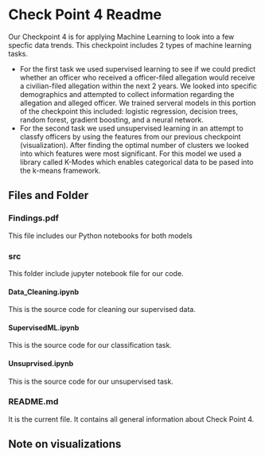 # Check Point 4 Readme

Our Checkpoint 4 is for applying Machine Learning to look into a few specfic data trends. This checkpoint includes 2 types of machine learning tasks. 

- For the first task we used supervised learning to see if we could predict whether an officer who received a officer-filed allegation would receive a civilian-filed allegation within the next 2 years. We looked into specific demographics and attempted to collect information regarding the allegation and alleged officer. We trained serveral models in this portion of the checkpoint this included: logistic regression, decision trees, random forest, gradient boosting, and a neural network. 
- For the second task we used unsupervised learning in an attempt to classfy officers by using the features from our previous checkpoint (visualization). After finding the optimal number of clusters we looked into which features were most significant. For this model we used a library called K-Modes which enables categorical data to be pased into the k-means framework.


## Files and Folder
### Findings.pdf

This file includes our Python notebooks for both models

### src
This folder include jupyter notebook file for our code.
#### Data_Cleaning.ipynb
This is the source code for cleaning our supervised data.
#### SupervisedML.ipynb
This is the source code for our classification task.
#### Unsuprvised.ipynb
This is the source code for our unsupervised task.

### README.md
It is the current file. It contains all general information about Check Point 4.

## Note on visualizations

